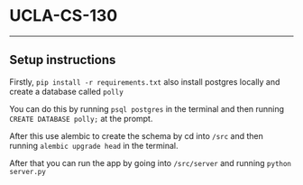 # UCLA-CS-130
----


## Setup instructions
Firstly, `pip install -r requirements.txt` also install postgres locally and create a database called `polly`

You can do this by running `psql postgres` in the terminal and then running `CREATE DATABASE polly;` at the prompt. 

After this use alembic to create the schema by cd into `/src` and then running `alembic upgrade head` in the terminal.

After that you can run the app by going into `/src/server` and running `python server.py`

